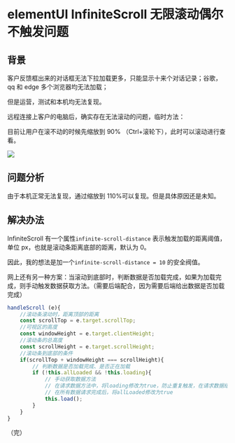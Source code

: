 # elementUI InfiniteScroll 无限滚动偶尔不触发问题

## 背景

客户反馈框出来的对话框无法下拉加载更多，只能显示十来个对话记录；谷歌，qq 和 edge 多个浏览器均无法加载；

但是运营，测试和本机均无法复现。

远程连接上客户的电脑后，确实存在无法滚动的问题，临时方法：

目前让用户在滚不动的时候先缩放到 90% （Ctrl+滚轮下），此时可以滚动进行查看。

![](/image/4.png)

## 问题分析

由于本机正常无法复现，通过缩放到 110%可以复现。但是具体原因还是未知。

## 解决办法

InfiniteScroll 有一个属性`infinite-scroll-distance` 表示触发加载的距离阈值，单位 px，也就是滚动条距离底部的距离，默认为 0。

因此，我的想法是加一个`infinite-scroll-distance = 10` 的安全阀值。

网上还有另一种方案：当滚动到底部时，判断数据是否加载完成，如果为加载完成，则手动触发数据获取方法。（需要后端配合，因为需要后端给出数据是否加载完成）

```js
handleScroll (e){
    //滚动条滚动时，距离顶部的距离
    const scrollTop = e.target.scrollTop;
    //可视区的高度
    const windowHeight = e.target.clientHeight;
    //滚动条的总高度
    const scrollHeight = e.target.scrollHeight;
    //滚动条到底部的条件
    if(scrollTop + windowHeight === scrollHeight){
        // 判断数据是否加载完成、是否正在加载
        if (!this.allLoaded && !this.loading){
            // 手动获取数据方法
            // 在请求数据方法中，将loading修改为true，防止重复触发，在请求数据结束后，将loading修改为false
            // 在所有数据请求完成后，将allLoaded修改为true
            this.load();
        }
    }
}
```

（完）
